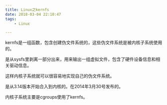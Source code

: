 ```yaml
---
title: Linux之kernfs
date: 2018-03-04 22:10:47
tags:
	- Linux

---
```




kernfs是一组函数，包含创建伪文件系统的，这些伪文件系统是被内核子系统使用的。

是从sysfs里剥离一部分出来，用来输出一组虚拟文件，包含了硬件设备信息和相关驱动信息。

这样内核子系统就可以很容易地实现自己的伪文件系统。

是从3.14版本开始合入到内核的。在2014年3月30号发布的。

内核子系统主要是cgroups使用了kernfs。

